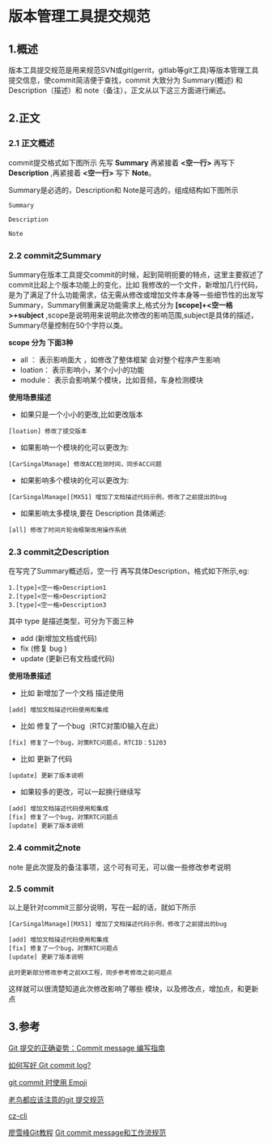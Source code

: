# 版本管理工具提交规范

## 1.概述

版本工具提交规范是用来规范SVN或git(gerrit，gitlab等git工具)等版本管理工具提交信息，使commit简洁便于查找，commit 大致分为 Summary(概述) 和 Description（描述）和 note（备注），正文从以下这三方面进行阐述。

## 2.正文

### 2.1 正文概述

commit提交格式如下图所示 先写 **Summary** 再紧接着 **<空一行>** 再写下 **Description** ,再紧接着 **<空一行>** 写下 **Note**。

Summary是必选的，Description和 Note是可选的，组成结构如下图所示
``` commit
Summary

Description

Note
```

### 2.2 commit之Summary

Summary在版本工具提交commit的时候，起到简明扼要的特点，这里主要叙述了commit比起上个版本功能上的变化，比如 我修改的一个文件，新增加几行代码，是为了满足了什么功能需求，估无需从修改或增加文件本身等一些细节性的出发写 Summary，Summary侧重满足功能需求上,格式分为 **[scope]+<空一格>+subject** ,scope是说明用来说明此次修改的影响范围,subject是具体的描述，Summary尽量控制在50个字符以类。

**scope 分为 下面3种**
- all ：    表示影响面大 ，如修改了整体框架 会对整个程序产生影响
- loation： 表示影响小，某个小小的功能
- module：  表示会影响某个模块，比如音频，车身检测模块

**使用场景描述**

- 如果只是一个小小的更改,比如更改版本

```Summary
[loation] 修改了提交版本
```
- 如果影响一个模块的化可以更改为:
```Summary
[CarSingalManage] 修改ACC检测时间，同步ACC问题
```
- 如果影响多个模块的化可以更改为:
```Summary
[CarSingalManage][MX51] 增加了文档描述代码示例，修改了之前提出的bug
```
- 如果影响太多模块,要在 Description 具体阐述:
```Summary
[all] 修改了时间片轮询框架改用操作系统
```

### 2.3 commit之Description

在写完了Summary概述后，空一行 再写具体Description，格式如下所示,eg:

```Description
1.[type]<空一格>Description1
2.[type]<空一格>Description2
3.[type]<空一格>Description3
```
其中 type 是描述类型，可分为下面三种

-   add   (新增加文档或代码)
-   fix   (修复 bug )
-   update (更新已有文档或代码)

**使用场景描述**

- 比如 新增加了一个文档 描述使用

```Description
[add] 增加文档描述代码使用和集成
```
- 比如 修复了一个bug（RTC对策ID输入在此）

```Description
[fix] 修复了一个bug，对策RTC问题点，RTCID：51203
```
- 比如 更新了代码

```Description
[update] 更新了版本说明
```
- 如果较多的更改，可以一起换行继续写
```Description
[add] 增加文档描述代码使用和集成
[fix] 修复了一个bug，对策RTC问题点
[update] 更新了版本说明
```
### 2.4 commit之note

note 是此次提及的备注事项，这个可有可无，可以做一些修改参考说明

### 2.5 commit

以上是针对commit三部分说明，写在一起的话，就如下所示
``` commit
[CarSingalManage][MX51] 增加了文档描述代码示例，修改了之前提出的bug

[add] 增加文档描述代码使用和集成
[fix] 修复了一个bug，对策RTC问题点
[update] 更新了版本说明

此时更新部分修改参考之前XX工程，同步参考修改之前问题点
```
这样就可以很清楚知道此次修改影响了哪些 模块，以及修改点，增加点，和更新点

## 3.参考

[Git 提交的正确姿势：Commit message 编写指南](http://www.oschina.net/news/69705/git-commit-message-and-changelog-guide)

[如何写好 Git commit log?](https://www.zhihu.com/question/21209619/answer/257574960)

[git commit 时使用 Emoji](https://zhuanlan.zhihu.com/p/29764863)

[老鸟都应该注意的git 提交规范](http://www.cnblogs.com/ctaodream/p/6066694.html)

[cz-cli](https://github.com/ctaodream/cz-cli)

[廖雪峰Git教程](https://www.liaoxuefeng.com/wiki/0013739516305929606dd18361248578c67b8067c8c017b000)
[Git commit message和工作流规范](http://www.cnblogs.com/cpselvis/p/6501485.html)
